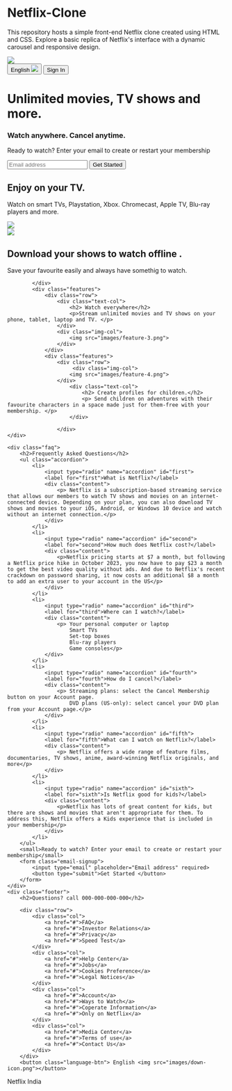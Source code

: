# Netflix-Clone
This repository hosts a simple front-end Netflix clone created using HTML and CSS. Explore a basic replica of Netflix's interface with a dynamic carousel and responsive design.
<!DOCTYPE html>
<html lang="en">
<head>
    <meta charset="UTF-8">
    <meta name="viewport" content="width=device-width, initial-scale=1.0">
    <link rel="stylesheet" href="netflix.css">
    <title>Netflix Website Clone</title>
</head>
<body>
    <div class="header">
    <nav> 
       <img src="images/logo.png" class="logo">
       <div>
        <button class="language-btn"> English <img src="images/down-icon.png"></button>
        <button> Sign In</button>
       </div>
    </nav>
    <div class="header-content">
        <h1>Unlimited movies, TV shows and more.</h1>
        <h3>Watch anywhere. Cancel anytime.</h3>
        <p>Ready to watch? Enter your email to create or restart your membership</p>
        <form class="email-signup">
            <input type="email" placeholder="Email address" required>
            <button type="submit">Get Started </button>
        </form>
    </div>
    </div>
    <div class="features">
        <div class="row">
            <div class="text-col">
                <h2> Enjoy on your TV.</h2>
                <p> Watch on smart TVs, Playstation, Xbox. Chromecast, Apple TV, Blu-ray players and more. </p>
            </div>
            <div class="img-col">
                <img src="images/feature-1.png">
            </div>
        </div>
        <div class="features">
            <div class="row">
                <div class="img-col">
                    <img src="images/feature-2.png">
                </div>
                <div class="text-col">
                    <h2> Download your shows to watch offline  .</h2>
                    <p> Save your favourite easily and always have somethig to watch. </p>
                </div>
                
            </div>
            <div class="features">
                <div class="row">
                    <div class="text-col">
                        <h2> Watch everywhere</h2>
                        <p>Stream unlimited movies and TV shows on your phone, tablet, laptop and TV. </p>
                    </div>
                    <div class="img-col">
                        <img src="images/feature-3.png">
                    </div>
                </div>
                <div class="features">
                    <div class="row">
                         <div class="img-col">
                        <img src="images/feature-4.png">
                    </div>
                        <div class="text-col">
                            <h2> Create profiles for children.</h2>
                            <p> Send children on adventures with their favourite characters in a space made just for them-free with your membership. </p>
                        </div>
                        
                    </div>
    </div>

    <div class="faq">
        <h2>Frequently Asked Questions</h2>
        <ul class="accordion">
            <li>
                <input type="radio" name="accordion" id="first">
                <label for="first">What is Netflix?</label>
                <div class="content">
                    <p> Netflix is a subscription-based streaming service that allows our members to watch TV shows and movies on an internet-connected device. Depending on your plan, you can also download TV shows and movies to your iOS, Android, or Windows 10 device and watch without an internet connection.</p>
                </div>
            </li>
            <li>
                <input type="radio" name="accordion" id="second">
                <label for="second">How much does Netflix cost?</label>
                <div class="content">
                    <p>Netflix pricing starts at $7 a month, but following a Netflix price hike in October 2023, you now have to pay $23 a month to get the best video quality without ads. And due to Netflix's recent crackdown on password sharing, it now costs an additional $8 a month to add an extra user to your account in the US</p>
                </div>
            </li>
            <li>
                <input type="radio" name="accordion" id="third">
                <label for="third">Where can I watch?</label>
                <div class="content">
                    <p> Your personal computer or laptop
                        Smart TVs
                        Set-top boxes
                        Blu-ray players
                        Game consoles</p>
                </div>
            </li>
            <li>
                <input type="radio" name="accordion" id="fourth">
                <label for="fourth">How do I cancel?</label>
                <div class="content">
                    <p> Streaming plans: select the Cancel Membership button on your Account page.
                        DVD plans (US-only): select cancel your DVD plan from your Account page.</p>
                </div>
            </li>
            <li>
                <input type="radio" name="accordion" id="fifth">
                <label for="fifth">What can I watch on Netflix?</label>
                <div class="content">
                    <p> Netflix offers a wide range of feature films, documentaries, TV shows, anime, award-winning Netflix originals, and more</p>
                </div>
            </li>
            <li>
                <input type="radio" name="accordion" id="sixth">
                <label for="sixth">Is Netflix good for kids?</label>
                <div class="content">
                    <p>Netflix has lots of great content for kids, but there are shows and movies that aren't appropriate for them. To address this, Netflix offers a Kids experience that is included in your membership</p>
                </div>
            </li>
        </ul>
        <small>Ready to watch? Enter your email to create or restart your membership</small>
        <form class="email-signup">
            <input type="email" placeholder="Email address" required>
            <button type="submit">Get Started </button>
        </form> 
    </div>
    <div class="footer">
        <h2>Questions? call 000-000-000-000</h2>

        <div class="row">
            <div class="col">
                <a href="#">FAQ</a>
                <a href="#">Investor Relations</a>
                <a href="#">Privacy</a>
                <a href="#">Speed Test</a>
            </div>
            <div class="col">
                <a href="#">Help Center</a>
                <a href="#">Jobs</a>
                <a href="#">Cookies Preference</a>
                <a href="#">Legal Notices</a>
            </div>
            <div class="col">
                <a href="#">Account</a>
                <a href="#">Ways to Watch</a>
                <a href="#">Coperate Information</a>
                <a href="#">Only on Netflix</a>
            </div>
            <div class="col">
                <a href="#">Media Center</a>
                <a href="#">Terms of use</a>
                <a href="#">Contact Us</a>
            </div>
        </div>
        <button class="language-btn"> English <img src="images/down-icon.png"></button>
   <p class="  copyright-txt">Netflix India</p>
    </div>
</body>
</html>
